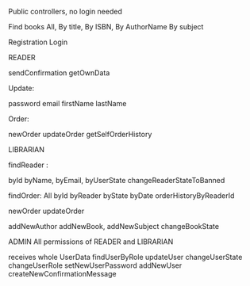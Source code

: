 Public controllers, no login needed

Find books
All,
By title,
By ISBN,
By AuthorName
By subject

Registration
Login

READER

sendConfirmation
getOwnData

Update:

password
email
firstName
lastName

Order:

newOrder
updateOrder
getSelfOrderHistory

LIBRARIAN

findReader :

byId
byName,
byEmail,
byUserState
changeReaderStateToBanned

findOrder:
All
byId
byReader
byState
byDate
orderHistoryByReaderId

newOrder
updateOrder

addNewAuthor
addNewBook,
addNewSubject
changeBookState

ADMIN
All permissions of READER and LIBRARIAN

receives whole UserData
findUserByRole
updateUser
changeUserState
changeUserRole
setNewUserPassword
addNewUser
createNewConfirmationMessage